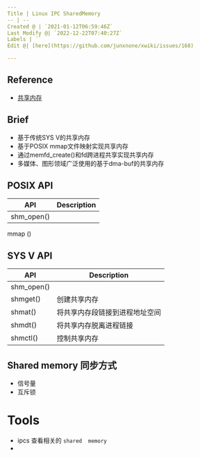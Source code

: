```yaml
---
Title | Linux IPC SharedMemory
-- | --
Created @ | `2021-01-12T06:59:46Z`
Last Modify @| `2022-12-22T07:40:27Z`
Labels | ``
Edit @| [here](https://github.com/junxnone/xwiki/issues/168)

---
```

## Reference
- [共享内存](https://cloud.tencent.com/developer/article/1536272)

## Brief
- 基于传统SYS V的共享内存
- 基于POSIX mmap文件映射实现共享内存
- 通过memfd_create()和fd跨进程共享实现共享内存
- 多媒体、图形领域广泛使用的基于dma-buf的共享内存

## POSIX API

API | Description
-- | --
shm_open() | 
mmap () 

## SYS V API

API | Description
-- | --
shm_open() | 
shmget() | 创建共享内存
shmat() |将共享内存段链接到进程地址空间
shmdt() |将共享内存脱离进程链接
shmctl() | 控制共享内存

## Shared memory 同步方式
- 信号量
- 互斥锁

# Tools

- ipcs 查看相关的 `shared  memory`
- 
